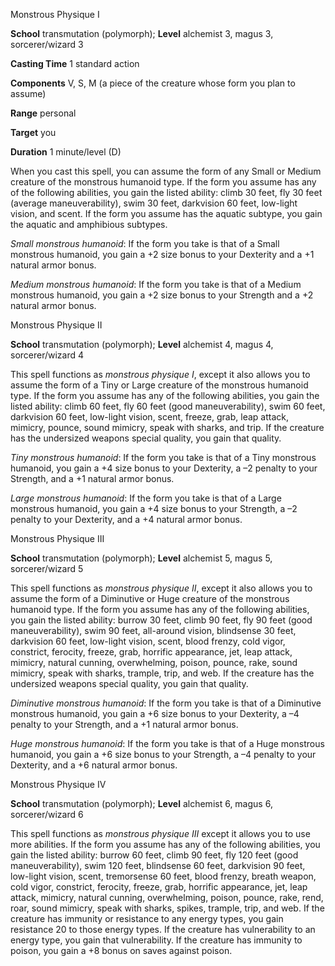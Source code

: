 Monstrous Physique I

**School** transmutation (polymorph); **Level** alchemist 3, magus 3, sorcerer/wizard 3

**Casting Time** 1 standard action

**Components** V, S, M (a piece of the creature whose form you plan to assume)

**Range** personal

**Target** you

**Duration** 1 minute/level (D)

When you cast this spell, you can assume the form of any Small or Medium creature of the monstrous humanoid type. If the form you assume has any of the following abilities, you gain the listed ability: climb 30 feet, fly 30 feet (average maneuverability), swim 30 feet, darkvision 60 feet, low-light vision, and scent. If the form you assume has the aquatic subtype, you gain the aquatic and amphibious subtypes.

_Small monstrous humanoid_: If the form you take is that of a Small monstrous humanoid, you gain a +2 size bonus to your Dexterity and a +1 natural armor bonus.

_Medium monstrous humanoid_: If the form you take is that of a Medium monstrous humanoid, you gain a +2 size bonus to your Strength and a +2 natural armor bonus.

Monstrous Physique II

**School** transmutation (polymorph); **Level** alchemist 4, magus 4, sorcerer/wizard 4

This spell functions as _monstrous physique I_, except it also allows you to assume the form of a Tiny or Large creature of the monstrous humanoid type. If the form you assume has any of the following abilities, you gain the listed ability: climb 60 feet, fly 60 feet (good maneuverability), swim 60 feet, darkvision 60 feet, low-light vision, scent, freeze, grab, leap attack, mimicry, pounce, sound mimicry, speak with sharks, and trip. If the creature has the undersized weapons special quality, you gain that quality.

_Tiny monstrous humanoid_: If the form you take is that of a Tiny monstrous humanoid, you gain a +4 size bonus to your Dexterity, a –2 penalty to your Strength, and a +1 natural armor bonus.

_Large monstrous humanoid_: If the form you take is that of a Large monstrous humanoid, you gain a +4 size bonus to your Strength, a –2 penalty to your Dexterity, and a +4 natural armor bonus.

Monstrous Physique III

**School** transmutation (polymorph); **Level** alchemist 5, magus 5, sorcerer/wizard 5

This spell functions as _monstrous physique II_, except it also allows you to assume the form of a Diminutive or Huge creature of the monstrous humanoid type. If the form you assume has any of the following abilities, you gain the listed ability: burrow 30 feet, climb 90 feet, fly 90 feet (good maneuverability), swim 90 feet, all-around vision, blindsense 30 feet, darkvision 60 feet, low-light vision, scent, blood frenzy, cold vigor, constrict, ferocity, freeze, grab, horrific appearance, jet, leap attack, mimicry, natural cunning, overwhelming, poison, pounce, rake, sound mimicry, speak with sharks, trample, trip, and web. If the creature has the undersized weapons special quality, you gain that quality.

_Diminutive monstrous humanoid_: If the form you take is that of a Diminutive monstrous humanoid, you gain a +6 size bonus to your Dexterity, a –4 penalty to your Strength, and a +1 natural armor bonus.

_Huge monstrous humanoid_: If the form you take is that of a Huge monstrous humanoid, you gain a +6 size bonus to your Strength, a –4 penalty to your Dexterity, and a +6 natural armor bonus.

Monstrous Physique IV

**School** transmutation (polymorph); **Level** alchemist 6, magus 6, sorcerer/wizard 6

This spell functions as _monstrous physique III_ except it allows you to use more abilities. If the form you assume has any of the following abilities, you gain the listed ability: burrow 60 feet, climb 90 feet, fly 120 feet (good maneuverability), swim 120 feet, blindsense 60 feet, darkvision 90 feet, low-light vision, scent, tremorsense 60 feet, blood frenzy, breath weapon, cold vigor, constrict, ferocity, freeze, grab, horrific appearance, jet, leap attack, mimicry, natural cunning, overwhelming, poison, pounce, rake, rend, roar, sound mimicry, speak with sharks, spikes, trample, trip, and web. If the creature has immunity or resistance to any energy types, you gain resistance 20 to those energy types. If the creature has vulnerability to an energy type, you gain that vulnerability. If the creature has immunity to poison, you gain a +8 bonus on saves against poison.

